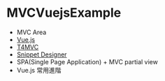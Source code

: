 # MVCVuejsExample
- MVC Area
- [Vue.js](https://vuejs.org/)
- [T4MVC](https://github.com/T4MVC/T4MVC)
- [Snippet Designer](https://goo.gl/QNdQ5G)
- SPA(Single Page Application) + MVC partial view
- Vue.js 常用進階
